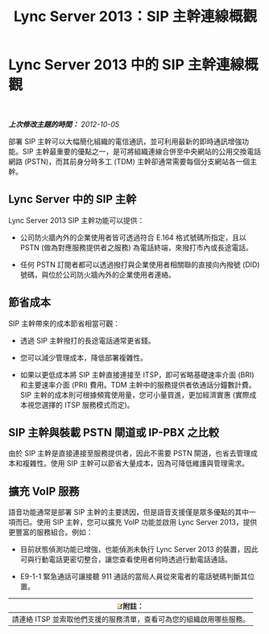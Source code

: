 ﻿---
title: Lync Server 2013：SIP 主幹連線概觀
TOCTitle: SIP 主幹連線概觀
ms:assetid: 204f2c21-436f-4b2d-93ea-d6db98fa2952
ms:mtpsurl: https://technet.microsoft.com/zh-tw/library/Gg398285(v=OCS.15)
ms:contentKeyID: 49290308
ms.date: 08/10/2015
mtps_version: v=OCS.15
ms.translationtype: HT
---

# Lync Server 2013 中的 SIP 主幹連線概觀

 

_**上次修改主題的時間：** 2012-10-05_

部署 SIP 主幹可以大幅簡化組織的電信通訊，並可利用最新的即時通訊增強功能。SIP 主幹最重要的優點之一，是可將組織連線合併至中央網站的公用交換電話網路 (PSTN)，而其前身分時多工 (TDM) 主幹卻通常需要每個分支網站各一個主幹。

## Lync Server 中的 SIP 主幹

Lync Server 2013 SIP 主幹功能可以提供：

  - 公司防火牆內外的企業使用者皆可透過符合 E.164 格式號碼所指定，且以 PSTN (做為對應服務提供者之服務) 為電話終端，來撥打市內或長途電話。

  - 任何 PSTN 訂閱者都可以透過撥打與企業使用者相關聯的直接向內撥號 (DID) 號碼，與位於公司防火牆內外的企業使用者連絡。

## 節省成本

SIP 主幹帶來的成本節省相當可觀：

  - 透過 SIP 主幹撥打的長途電話通常更省錢。

  - 您可以減少管理成本，降低部署複雜性。

  - 如果以更低成本將 SIP 主幹直接連接至 ITSP，即可省略基礎速率介面 (BRI) 和主要速率介面 (PRI) 費用。TDM 主幹中的服務提供者依通話分鐘數計費。SIP 主幹的成本則可根據頻寬使用量，您可小量買進，更加經濟實惠 (實際成本視您選擇的 ITSP 服務模式而定)。

## SIP 主幹與裝載 PSTN 閘道或 IP-PBX 之比較

由於 SIP 主幹是直接連接至服務提供者，因此不需要 PSTN 閘道，也省去管理成本和複雜性。使用 SIP 主幹可以節省大量成本，因為可降低維護與管理需求。

## 擴充 VoIP 服務

語音功能通常是部署 SIP 主幹的主要誘因，但是語音支援僅是眾多優點的其中一項而已。使用 SIP 主幹，您可以擴充 VoIP 功能並啟用 Lync Server 2013，提供更豐富的服務組合。例如：

  - 目前狀態偵測功能已增強，也能偵測未執行 Lync Server 2013 的裝置，因此可與行動電話更密切整合，讓您查看使用者何時透過行動電話通話。

  - E9-1-1 緊急通話可讓接聽 911 通話的當局人員從來電者的電話號碼判斷其位置。

<table>
<thead>
<tr class="header">
<th><img src="images/Gg398811.note(OCS.15).gif" title="note" alt="note" />附註：</th>
</tr>
</thead>
<tbody>
<tr class="odd">
<td>請連絡 ITSP 並索取他們支援的服務清單，查看可為您的組織啟用哪些服務。</td>
</tr>
</tbody>
</table>

